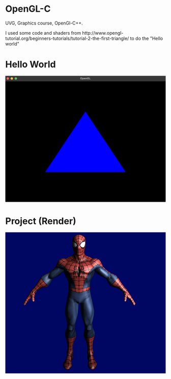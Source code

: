 # OpenGL-C
UVG, Graphics course, OpenGl-C++.
<p>I used some code and shaders from http://www.opengl-tutorial.org/beginners-tutorials/tutorial-2-the-first-triangle/ to do the "Hello world"</p>
<h1>Hello World </h1>
<img src="Images/helloWorld.png" width="700px"/>
<h1> Project (Render)</h2>
<img src="Images/spidey.png" width = "700px"/>
